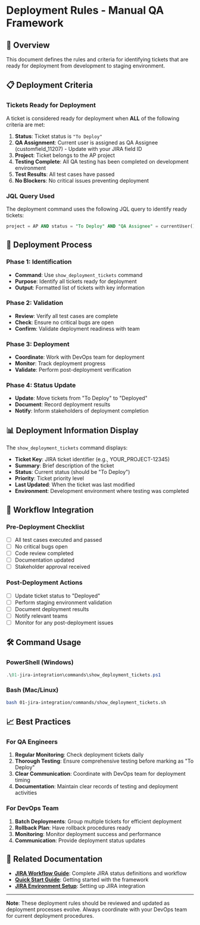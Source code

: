 # Deployment Rules - Manual QA Framework

## 🚀 Overview

This document defines the rules and criteria for identifying tickets that are ready for deployment from development to staging environment.

## 📋 Deployment Criteria

### **Tickets Ready for Deployment**

A ticket is considered ready for deployment when **ALL** of the following criteria are met:

1. **Status**: Ticket status is `"To Deploy"`
2. **QA Assignment**: Current user is assigned as QA Assignee (customfield_11207) - Update with your JIRA field ID
3. **Project**: Ticket belongs to the AP project
4. **Testing Complete**: All QA testing has been completed on development environment
5. **Test Results**: All test cases have passed
6. **No Blockers**: No critical issues preventing deployment

### **JQL Query Used**

The deployment command uses the following JQL query to identify ready tickets:

```sql
project = AP AND status = "To Deploy" AND "QA Assignee" = currentUser()
```

## 🎯 Deployment Process

### **Phase 1: Identification**
- **Command**: Use `show_deployment_tickets` command
- **Purpose**: Identify all tickets ready for deployment
- **Output**: Formatted list of tickets with key information

### **Phase 2: Validation**
- **Review**: Verify all test cases are complete
- **Check**: Ensure no critical bugs are open
- **Confirm**: Validate deployment readiness with team

### **Phase 3: Deployment**
- **Coordinate**: Work with DevOps team for deployment
- **Monitor**: Track deployment progress
- **Validate**: Perform post-deployment verification

### **Phase 4: Status Update**
- **Update**: Move tickets from "To Deploy" to "Deployed"
- **Document**: Record deployment results
- **Notify**: Inform stakeholders of deployment completion

## 📊 Deployment Information Display

The `show_deployment_tickets` command displays:

- **Ticket Key**: JIRA ticket identifier (e.g., YOUR_PROJECT-12345)
- **Summary**: Brief description of the ticket
- **Status**: Current status (should be "To Deploy")
- **Priority**: Ticket priority level
- **Last Updated**: When the ticket was last modified
- **Environment**: Development environment where testing was completed

## 🔄 Workflow Integration

### **Pre-Deployment Checklist**
- [ ] All test cases executed and passed
- [ ] No critical bugs open
- [ ] Code review completed
- [ ] Documentation updated
- [ ] Stakeholder approval received

### **Post-Deployment Actions**
- [ ] Update ticket status to "Deployed"
- [ ] Perform staging environment validation
- [ ] Document deployment results
- [ ] Notify relevant teams
- [ ] Monitor for any post-deployment issues

## 🛠️ Command Usage

### **PowerShell (Windows)**
```powershell
.\01-jira-integration\commands\show_deployment_tickets.ps1
```

### **Bash (Mac/Linux)**
```bash
bash 01-jira-integration/commands/show_deployment_tickets.sh
```

## 📈 Best Practices

### **For QA Engineers**
1. **Regular Monitoring**: Check deployment tickets daily
2. **Thorough Testing**: Ensure comprehensive testing before marking as "To Deploy"
3. **Clear Communication**: Coordinate with DevOps team for deployment timing
4. **Documentation**: Maintain clear records of testing and deployment activities

### **For DevOps Team**
1. **Batch Deployments**: Group multiple tickets for efficient deployment
2. **Rollback Plan**: Have rollback procedures ready
3. **Monitoring**: Monitor deployment success and performance
4. **Communication**: Provide deployment status updates

## 🔗 Related Documentation

- **[JIRA Workflow Guide](jira_workflow_guide.md)**: Complete JIRA status definitions and workflow
- **[Quick Start Guide](quick_start_guide.md)**: Getting started with the framework
- **[JIRA Environment Setup](jira_env_setup_guide.md)**: Setting up JIRA integration

---

**Note**: These deployment rules should be reviewed and updated as deployment processes evolve. Always coordinate with your DevOps team for current deployment procedures.
